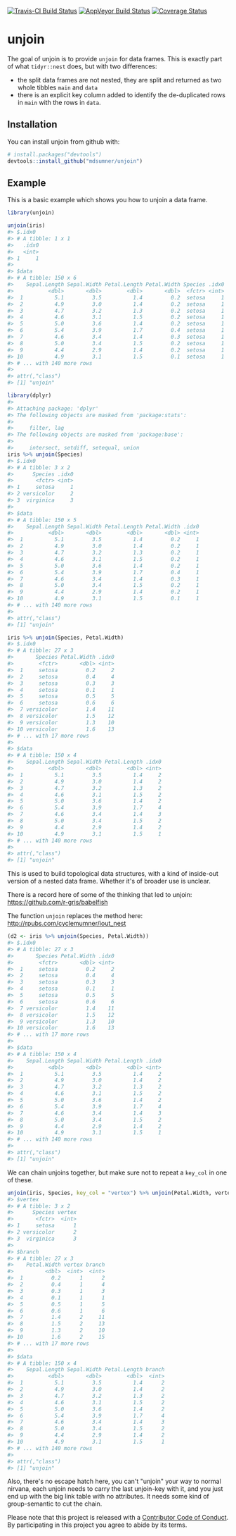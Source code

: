 
<!-- README.md is generated from README.Rmd. Please edit that file -->
[![Travis-CI Build Status](https://travis-ci.org/mdsumner/unjoin.svg?branch=master)](https://travis-ci.org/mdsumner/unjoin) [![AppVeyor Build Status](https://ci.appveyor.com/api/projects/status/github/mdsumner/unjoin?branch=master&svg=true)](https://ci.appveyor.com/project/mdsumner/unjoin) [![Coverage Status](https://img.shields.io/codecov/c/github/mdsumner/unjoin/master.svg)](https://codecov.io/github/mdsumner/unjoin?branch=master)

unjoin
======

The goal of unjoin is to provide `unjoin` for data frames. This is exactly part of what `tidyr::nest` does, but with two differences:

-   the split data frames are not nested, they are split and returned as two whole tibbles `main` and `data`
-   there is an explicit key column added to identify the de-duplicated rows in `main` with the rows in `data`.

Installation
------------

You can install unjoin from github with:

``` r
# install.packages("devtools")
devtools::install_github("mdsumner/unjoin")
```

Example
-------

This is a basic example which shows you how to unjoin a data frame.

``` r
library(unjoin)

unjoin(iris)
#> $.idx0
#> # A tibble: 1 x 1
#>   .idx0
#>   <int>
#> 1     1
#> 
#> $data
#> # A tibble: 150 x 6
#>    Sepal.Length Sepal.Width Petal.Length Petal.Width Species .idx0
#>           <dbl>       <dbl>        <dbl>       <dbl>  <fctr> <int>
#>  1          5.1         3.5          1.4         0.2  setosa     1
#>  2          4.9         3.0          1.4         0.2  setosa     1
#>  3          4.7         3.2          1.3         0.2  setosa     1
#>  4          4.6         3.1          1.5         0.2  setosa     1
#>  5          5.0         3.6          1.4         0.2  setosa     1
#>  6          5.4         3.9          1.7         0.4  setosa     1
#>  7          4.6         3.4          1.4         0.3  setosa     1
#>  8          5.0         3.4          1.5         0.2  setosa     1
#>  9          4.4         2.9          1.4         0.2  setosa     1
#> 10          4.9         3.1          1.5         0.1  setosa     1
#> # ... with 140 more rows
#> 
#> attr(,"class")
#> [1] "unjoin"

library(dplyr)
#> 
#> Attaching package: 'dplyr'
#> The following objects are masked from 'package:stats':
#> 
#>     filter, lag
#> The following objects are masked from 'package:base':
#> 
#>     intersect, setdiff, setequal, union
iris %>% unjoin(Species)
#> $.idx0
#> # A tibble: 3 x 2
#>      Species .idx0
#>       <fctr> <int>
#> 1     setosa     1
#> 2 versicolor     2
#> 3  virginica     3
#> 
#> $data
#> # A tibble: 150 x 5
#>    Sepal.Length Sepal.Width Petal.Length Petal.Width .idx0
#>           <dbl>       <dbl>        <dbl>       <dbl> <int>
#>  1          5.1         3.5          1.4         0.2     1
#>  2          4.9         3.0          1.4         0.2     1
#>  3          4.7         3.2          1.3         0.2     1
#>  4          4.6         3.1          1.5         0.2     1
#>  5          5.0         3.6          1.4         0.2     1
#>  6          5.4         3.9          1.7         0.4     1
#>  7          4.6         3.4          1.4         0.3     1
#>  8          5.0         3.4          1.5         0.2     1
#>  9          4.4         2.9          1.4         0.2     1
#> 10          4.9         3.1          1.5         0.1     1
#> # ... with 140 more rows
#> 
#> attr(,"class")
#> [1] "unjoin"

iris %>% unjoin(Species, Petal.Width)
#> $.idx0
#> # A tibble: 27 x 3
#>       Species Petal.Width .idx0
#>        <fctr>       <dbl> <int>
#>  1     setosa         0.2     2
#>  2     setosa         0.4     4
#>  3     setosa         0.3     3
#>  4     setosa         0.1     1
#>  5     setosa         0.5     5
#>  6     setosa         0.6     6
#>  7 versicolor         1.4    11
#>  8 versicolor         1.5    12
#>  9 versicolor         1.3    10
#> 10 versicolor         1.6    13
#> # ... with 17 more rows
#> 
#> $data
#> # A tibble: 150 x 4
#>    Sepal.Length Sepal.Width Petal.Length .idx0
#>           <dbl>       <dbl>        <dbl> <int>
#>  1          5.1         3.5          1.4     2
#>  2          4.9         3.0          1.4     2
#>  3          4.7         3.2          1.3     2
#>  4          4.6         3.1          1.5     2
#>  5          5.0         3.6          1.4     2
#>  6          5.4         3.9          1.7     4
#>  7          4.6         3.4          1.4     3
#>  8          5.0         3.4          1.5     2
#>  9          4.4         2.9          1.4     2
#> 10          4.9         3.1          1.5     1
#> # ... with 140 more rows
#> 
#> attr(,"class")
#> [1] "unjoin"
```

This is used to build topological data structures, with a kind of inside-out version of a nested data frame. Whether it's of broader use is unclear.

There is a record here of some of the thinking that led to unjoin: <https://github.com/r-gris/babelfish>

The function `unjoin` replaces the method here: <http://rpubs.com/cyclemumner/iout_nest>

``` r
(d2 <- iris %>% unjoin(Species, Petal.Width))
#> $.idx0
#> # A tibble: 27 x 3
#>       Species Petal.Width .idx0
#>        <fctr>       <dbl> <int>
#>  1     setosa         0.2     2
#>  2     setosa         0.4     4
#>  3     setosa         0.3     3
#>  4     setosa         0.1     1
#>  5     setosa         0.5     5
#>  6     setosa         0.6     6
#>  7 versicolor         1.4    11
#>  8 versicolor         1.5    12
#>  9 versicolor         1.3    10
#> 10 versicolor         1.6    13
#> # ... with 17 more rows
#> 
#> $data
#> # A tibble: 150 x 4
#>    Sepal.Length Sepal.Width Petal.Length .idx0
#>           <dbl>       <dbl>        <dbl> <int>
#>  1          5.1         3.5          1.4     2
#>  2          4.9         3.0          1.4     2
#>  3          4.7         3.2          1.3     2
#>  4          4.6         3.1          1.5     2
#>  5          5.0         3.6          1.4     2
#>  6          5.4         3.9          1.7     4
#>  7          4.6         3.4          1.4     3
#>  8          5.0         3.4          1.5     2
#>  9          4.4         2.9          1.4     2
#> 10          4.9         3.1          1.5     1
#> # ... with 140 more rows
#> 
#> attr(,"class")
#> [1] "unjoin"
```

We can chain unjoins together, but make sure not to repeat a `key_col` in one of these.

``` r
unjoin(iris, Species, key_col = "vertex") %>% unjoin(Petal.Width, vertex,  key_col = "branch")
#> $vertex
#> # A tibble: 3 x 2
#>      Species vertex
#>       <fctr>  <int>
#> 1     setosa      1
#> 2 versicolor      2
#> 3  virginica      3
#> 
#> $branch
#> # A tibble: 27 x 3
#>    Petal.Width vertex branch
#>          <dbl>  <int>  <int>
#>  1         0.2      1      2
#>  2         0.4      1      4
#>  3         0.3      1      3
#>  4         0.1      1      1
#>  5         0.5      1      5
#>  6         0.6      1      6
#>  7         1.4      2     11
#>  8         1.5      2     13
#>  9         1.3      2     10
#> 10         1.6      2     15
#> # ... with 17 more rows
#> 
#> $data
#> # A tibble: 150 x 4
#>    Sepal.Length Sepal.Width Petal.Length branch
#>           <dbl>       <dbl>        <dbl>  <int>
#>  1          5.1         3.5          1.4      2
#>  2          4.9         3.0          1.4      2
#>  3          4.7         3.2          1.3      2
#>  4          4.6         3.1          1.5      2
#>  5          5.0         3.6          1.4      2
#>  6          5.4         3.9          1.7      4
#>  7          4.6         3.4          1.4      3
#>  8          5.0         3.4          1.5      2
#>  9          4.4         2.9          1.4      2
#> 10          4.9         3.1          1.5      1
#> # ... with 140 more rows
#> 
#> attr(,"class")
#> [1] "unjoin"
```

Also, there's no escape hatch here, you can't "unjoin" your way to normal nirvana, each unjoin needs to carry the last unjoin-key with it, and you just end up with the big link table with no attributes. It needs some kind of group-semantic to cut the chain.

Please note that this project is released with a [Contributor Code of Conduct](CONDUCT.md). By participating in this project you agree to abide by its terms.
